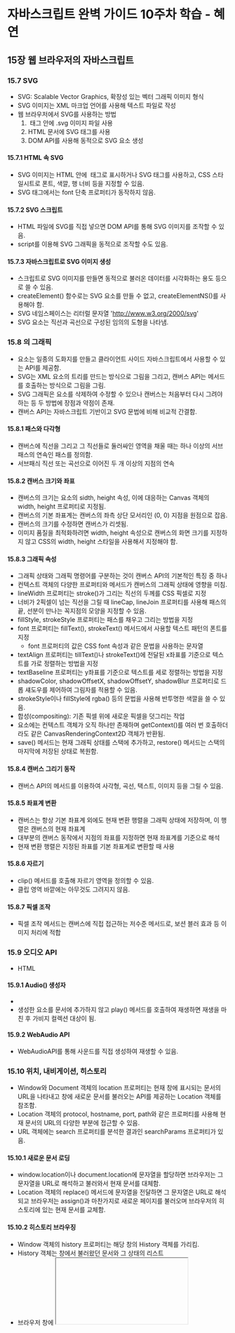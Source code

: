 # 자바스크립트 완벽 가이드 10주차 학습 - 혜연

## 15장 웹 브라우저의 자바스크립트

### 15.7 SVG

- SVG: Scalable Vector Graphics, 확장성 있는 벡터 그래픽 이미지 형식
- SVG 이미지는 XML 마크업 언어를 사용해 텍스트 파일로 작성
- 웹 브라우저에서 SVG를 사용하는 방법
  1. <img> 태그 안에 .svg 이미지 파일 사용
  2. HTML 문서에 SVG 태그를 사용
  3. DOM API를 사용해 동적으로 SVG 요소 생성

#### 15.7.1 HTML 속 SVG

- SVG 이미지는 HTML 안에 <img> 태그로 표시하거나 SVG 태그를 사용하고, CSS 스타일시트로 폰트, 색깔, 행 너비 등을 지정할 수 있음.
- SVG 태그에서는 font 단축 프로퍼티가 동작하지 않음.

#### 15.7.2 SVG 스크립트

- HTML 파일에 SVG를 직접 넣으면 DOM API를 통해 SVG 이미지를 조작할 수 있음.
- script를 이용해 SVG 그래픽을 동적으로 조작할 수도 있음.

#### 15.7.3 자바스크립트로 SVG 이미지 생성

- 스크립트로 SVG 이미지를 만들면 동적으로 불러온 데이터를 시각화하는 용도 등으로 쓸 수 있음.
- createElement() 함수로는 SVG 요소를 만들 수 없고, createElementNS()를 사용해야 함.
- SVG 네임스페이스는 리터럴 문자열 'http://www.w3.org/2000/svg'
- SVG <path> 요소는 직선과 곡선으로 구성된 임의의 도형을 나타냄.

### 15.8 <canvas>의 그래픽

- <canvas> 요소는 일종의 도화지를 만들고 클라이언트 사이드 자바스크립트에서 사용할 수 있는 API를 제공함.
- SVG는 XML 요소의 트리를 만드는 방식으로 그림을 그리고, 캔버스 API는 메서드를 호출하는 방식으로 그림을 그림.
- SVG 그래픽은 요소를 삭제하여 수정할 수 있으나 캔버스는 처음부터 다시 그려야 하는 등 두 방법에 장점과 약점이 존재.
- 캔버스 API는 자바스크립트 기반이고 SVG 문법에 비해 비교적 간결함.

#### 15.8.1 패스와 다각형

- 캔버스에 직선을 그리고 그 직선들로 둘러싸인 영역을 채울 때는 하나 이상의 서브패스의 연속인 패스를 정의함.
- 서브패싀 직선 또는 곡선으로 이어진 두 개 이상의 지점의 연속

#### 15.8.2 캔버스 크기와 좌표

- 캔버스의 크기는 <canvas> 요소의 sidth, height 속성, 이에 대응하는 Canvas 객체의 width, height 프로퍼티로 지정됨.
- 캔버스의 기본 좌표계는 캔버스의 좌측 상단 모서리인 (0, 0) 지점을 원점으로 잡음.
- 캔버스의 크기를 수정하면 캔버스가 리셋됨.
- 이미지 품질을 최적화하려면 width, height 속성으로 캔버스의 화면 크기를 지정하지 않고 CSS의 width, height 스타일을 사용해서 지정해야 함.

#### 15.8.3 그래픽 속성

- 그래픽 상태와 그래픽 명령어를 구분하는 것이 캔버스 API의 기본적인 특징 중 하나
- 컨텍스트 객체의 다양한 프로퍼티와 메서드가 캔버스의 그래픽 상태에 영향을 미침.
- lineWidth 프로퍼티는 stroke()가 그리는 직선의 두께를 CSS 픽셀로 지정
- 너비가 2픽셀이 넘는 직선을 그릴 때 lineCap, lineJoin 프로퍼티를 사용해 패스의 끝, 선분이 만나는 꼭지점의 모양을 지정할 수 있음.
- fillStyle, strokeStyle 프로퍼티는 패스를 채우고 그리는 방법을 지정
- font 프로퍼티는 fillText(), strokeText() 메서드에서 사용할 텍스트 패턴의 폰트를 지정
  - font 프로퍼티의 값은 CSS font 속성과 같은 문법을 사용하는 문자열
- textAlign 프로퍼티는 tillText()나 strokeText()에 전달된 x좌표를 기준으로 텍스트를 가로 정렬하는 방법을 지정
- textBaseline 프로퍼티는 y좌표를 기준으로 텍스트를 세로 정렬하는 방법을 지정
- shadowColor, shadowOffsetX, shadowOffsetY, shadowBlur 프로퍼티로 드롭 섀도우를 제어하여 그림자를 적용할 수 있음.
- strokeStyle이나 fillStyle에 rgba() 등의 문법을 사용해 반투명한 색깔을 쓸 수 있음.
- 합성(compositing): 기존 픽셀 위에 새로운 픽셀을 덧그리는 작업
- <canvas> 요소에는 컨텍스트 객체가 오직 하나만 존재하며 getContext()를 여러 번 호출하더라도 같은 CanvasRenderingContext2D 객체가 반환됨.
- save() 메서드는 현재 그래픽 상태를 스택에 추가하고, restore() 메서드는 스택의 마지막에 저장된 상태로 복원함.

#### 15.8.4 캔버스 그리기 동작

- 캔버스 API의 메서드를 이용하여 사각형, 곡선, 택스트, 이미지 등을 그릴 수 있음.

#### 15.8.5 좌표계 변환

- 캔버스는 항상 기본 좌표계 외에도 현재 변환 행렬을 그래픽 상태에 저장하며, 이 행렬은 캔버스의 현재 좌표계
- 대부분의 캔버스 동작에서 지점의 좌표를 지정하면 현재 좌표계를 기준으로 해석
- 현재 변환 행렬은 지정된 좌표를 기본 좌표계로 변환할 때 사용

#### 15.8.6 자르기

- clip() 메서드를 호출해 자르기 영역을 정의할 수 있음.
- 클립 영역 바깥에는 아무것도 그려지지 않음.

#### 15.8.7 픽셀 조작

- 픽셀 조작 메서드는 캔버스에 직접 접근하는 저수준 메서드로, 보션 블러 효과 등 이미지 처리에 적합

### 15.9 오디오 API

- HTML <audio>, <video> 태그를 통해 웹 페이지에 사운드와 비디오를 넣응ㄹ 수 있음.

#### 15.9.1 Audio() 생성자

- <audio> 태그를 사용하지 않아도 DOM의 document.createElement() 메서드로 <audio> 요소를 동적으로 생성하거나 Audio() 생성자를 사용해 사운드 효과를 이용할 수 있음.
- 생성한 요소를 문서에 추가하지 않고 play() 메서드를 호출하여 재생하면 재생을 마친 후 가비지 컬렉션 대상이 됨.

#### 15.9.2 WebAudio API

- WebAudioAPI를 통해 사운드를 직접 생성하여 재생할 수 있음.

### 15.10 위치, 내비게이션, 히스토리

- Window와 Document 객체의 location 프로퍼티는 현재 창에 표시되는 문서의 URL을 나타내고 창에 새로운 문서를 불러오는 API를 제공하는 Location 객체를 참조함.
- Location 객체의 protocol, hostname, port, path와 같은 프로퍼티를 사용해 현재 문서의 URL의 다양한 부분에 접근할 수 있음.
- URL 객체에는 search 프로퍼티를 분석한 결과인 searchParams 프로퍼티가 있음.

#### 15.10.1 새로운 문서 로딩

- window.location이나 document.location에 문자열을 할당하면 브라우저는 그 문자열을 URL로 해석하고 불러와서 현재 문서를 대체함.
- Location 객체의 replace() 메서드에 문자열을 전달하면 그 문자열은 URL로 해석되고 브라우저는 assign()과 마찬가지로 새로운 페이지를 불러오며 브라우저의 히스토리에 있는 현재 문서를 교체함.

#### 15.10.2 히스토리 브라우징

- Window 객체의 history 프로퍼티는 해당 창의 History 객체를 가리킴.
- History 객체는 창에서 불러왔던 문서와 그 상태의 리스트
- 브라우저 창에 <iframe> 요소 같은 자식 창이 포함되어 있다면 자식 창의 히스토리가 메인 창의 히스토리에 시간 순서대로 삽입됨.

#### 15.10.3 hashchange 이벤트를 통한 히스토리 관리(hashchange 이벤트를 원래 목적과 다르게 사용하는 편법에 가까움.)

- location.hash 프로퍼티는 URL의 해시 식별자를 설정하며 문자열을 요소 ID로 사용하면 스크롤할 섹션 ID로 지정할 수 있으며, 그 문자열을 ID로 가진 요소가 없다면 스크롤하지 않음.
- location.hash 프로퍼티를 설정하면 주소 표시줄에 표시되는 URL이 바뀌며, 브라우저의 히스토리에 항목이 추가됨.
- 문서의 해시 식별자가 바뀔 때마다 브라우저는 Window 객체에서 hashchange 이벤트를 일으키며 브라우저의 히스토리에 새로운 항목이 추가됨.
- 애플리케이션의 각 상태와 해시 식별자를 1:1로 대응시키면 hashchange 이벤트를 통해 사용자의 앞뒤 이동을 알 수 있음.

#### 15.10.4 pushState()를 사용한 히스토리 관리(복잡하지만 정석적인 방법)

- 사용자가 뒤로 가기나 앞으로 가기 버튼을 눌러서 저장된 상태로 이동하면 브라우저는 Window 객체에서 popstate 이벤트를 일으킴.
- 웹 애플리케이션이 새로운 상태로 전환될 때 history.pushState() 메서드를 호출해 현재 상태를 나타내는 객체를 브라우저의 히스토리에 추가하고, 뒤로 가기 버튼을 클릭하면 저장된 상태 객체와 함께 popstate 이벤트를 일으켜 이전 상태로 돌아갈 수 있음.
- History 객체의 replaceState() 메서드를 이용해 히스토리에 상태를 추가하지 않고 새로운 상태로 교체할 수 있음.
